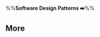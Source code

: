 <link rel="stylesheet" href="{{baseUrl}}/css/textbook.css">

<div class="website-content">

%%**Software Design Patterns :arrow_right:**%%

## More

<div id="main">

<include src="combiningDesignPatterns/embed.md" />
<include src="otherDesignPatterns/embed.md" />
<include src="usingDesignPatterns/embed.md" />
<include src="otherTypesOfPatterns/embed.md" />

</div>

</div>
